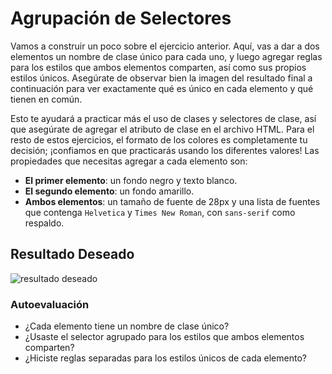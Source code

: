 # Agrupación de Selectores

Vamos a construir un poco sobre el ejercicio anterior. Aquí, vas a dar a dos elementos un nombre de clase único para cada uno, y luego agregar reglas para los estilos que ambos elementos comparten, así como sus propios estilos únicos. Asegúrate de observar bien la imagen del resultado final a continuación para ver exactamente qué es único en cada elemento y qué tienen en común.

Esto te ayudará a practicar más el uso de clases y selectores de clase, así que asegúrate de agregar el atributo de clase en el archivo HTML. Para el resto de estos ejercicios, el formato de los colores es completamente tu decisión; ¡confiamos en que practicarás usando los diferentes valores! Las propiedades que necesitas agregar a cada elemento son:

- **El primer elemento**: un fondo negro y texto blanco.
- **El segundo elemento**: un fondo amarillo.
- **Ambos elementos**: un tamaño de fuente de 28px y una lista de fuentes que contenga `Helvetica` y `Times New Roman`, con `sans-serif` como respaldo.

## Resultado Deseado

![resultado deseado](./desired-outcome.png)

### Autoevaluación

- ¿Cada elemento tiene un nombre de clase único?
- ¿Usaste el selector agrupado para los estilos que ambos elementos comparten?
- ¿Hiciste reglas separadas para los estilos únicos de cada elemento?
